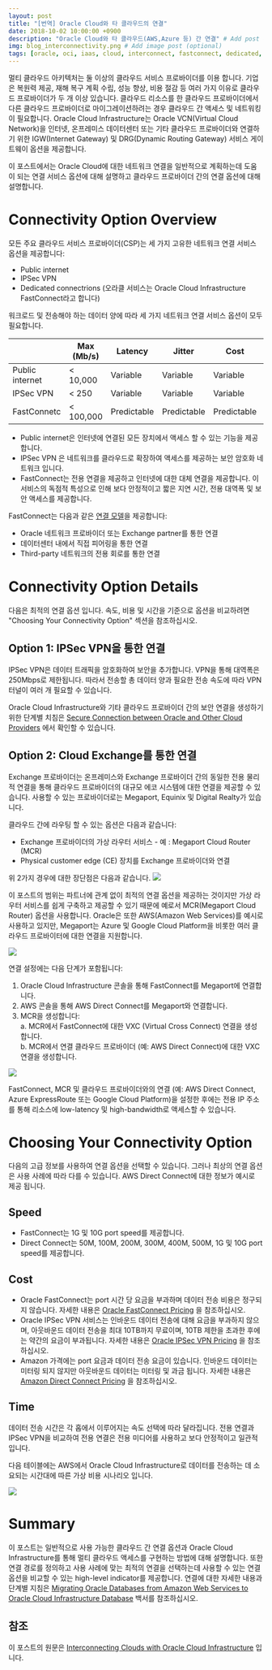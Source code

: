 ```yaml
---
layout: post
title: "[번역] Oracle Cloud와 타 클라우드의 연결"
date: 2018-10-02 10:00:00 +0900
description: "Oracle Cloud와 타 클라우드(AWS,Azure 등) 간 연결" # Add post description (optional)
img: blog_interconnectivity.png # Add image post (optional)
tags: [oracle, oci, iaas, cloud, interconnect, fastconnect, dedicated, megaport, network] # add tag
---
```


멀티 클라우드 아키텍처는 둘 이상의 클라우드 서비스 프로바이더를 이용 합니다. 기업은 복원력 제공, 재해 복구 계획 수립, 성능 향상, 비용 절감 등 여러 가지 이유로 클라우드 프로바이더가 두 개 이상 있습니다. 클라우드 리소스를 한 클라우드 프로바이더에서 다른 클라우드 프로바이더로 마이그레이션하려는 경우 클라우드 간 액세스 및 네트워킹이 필요합니다.
 Oracle Cloud Infrastructure는 Oracle VCN(Virtual Cloud Network)을 인터넷, 온프레미스 데이터센터 또는 기타 클라우드 프로바이더와 연결하기 위한 IGW(Internet Gateway) 및 DRG(Dynamic Routing Gateway) 서비스 게이트웨이 옵션을 제공합니다.  

이 포스트에서는 Oracle Cloud에 대한 네트워크 연결을 일반적으로 계획하는데 도움이 되는 연결 서비스 옵션에 대해 설명하고 클라우드 프로바이더 간의 연결 옵션에 대해 설명합니다.  


# Connectivity Option Overview

모든 주요 클라우드 서비스 프로바이더(CSP)는 세 가지 고유한 네트워크 연결 서비스 옵션을 제공합니다: 
 
 * Public internet  
 * IPSec VPN  
 * Dedicated connectrions (오라클 서비스는 Oracle Cloud Infrastructure FastConnect라고 합니다)  


워크로드 및 전송해야 하는 데이터 양에 따라 세 가지 네트워크 연결 서비스 옵션이 모두 필요합니다.  

||Max (Mb/s)|Latency|Jitter|Cost|Secure|
|---|---|---|---|---|---|
|Public internet|< 10,000|Variable|Variable|Variable|No|
|IPSec VPN|< 250|Variable|Variable|Variable|Yes|
|FastConnetc|< 100,000|Predictable|Predictable|Predictable|Yes|


* Public internet은 인터넷에 연결된 모든 장치에서 액세스 할 수 있는 기능을 제공합니다.  
* IPSec VPN 은 네트워크를 클라우드로 확장하여 액세스를 제공하는 보안 암호화 네트워크 입니다.  
* FastConnect는 전용 연결을 제공하고 인터넷에 대한 대체 연결을 제공합니다. 이 서비스의 독점적 특성으로 인해 보다 안정적이고 짧은 지연 시간, 전용 대역폭 및 보안 액세스를 제공합니다.  


FastConnect는 다음과 같은 [연결 모델](https://cloud.oracle.com/en_US/fastconnect/connectivity-models)을 제공합니다:  
* Oracle 네트워크 프로바이더 또는 Exchange partner를 통한 연결  
* 데이터센터 내에서 직접 피어링을 통한 연결  
* Third-party 네트워크의 전용 회로를 통한 연결  


# Connectivity Option Details

다음은 최적의 연결 옵션 입니다. 속도, 비용 및 시간을 기준으로 옵션을 비교하려면 "Choosing Your Connectivity Option" 섹션을 참조하십시오.  

## Option 1: IPSec VPN을 통한 연결

IPSec VPN은 데이터 트래픽을 암호화하여 보안을 추가합니다. VPN을 통해 대역폭은 250Mbps로 제한됩니다. 따라서 전송할 총 데이터 양과 필요한 전송 속도에 따라 VPN 터널이 여러 개 필요할 수 있습니다.  

Oracle Cloud Infrastructure와 기타 클라우드 프로바이더 간의 보안 연결을 생성하기 위한 단계별 치침은 [Secure Connection between Oracle and Other Cloud Providers](https://docs.cloud.oracle.com/iaas/Content/Network/Concepts/libreswan.htm?tocpath=Services%7CNetworking%7C_____14) 에서 확인할 수 있습니다.  


## Option 2: Cloud Exchange를 통한 연결

Exchange 프로바이더는 온프레미스와 Exchange 프로바이더 간의 동일한 전용 물리적 연결을 통해 클라우드 프로바이더의 대규모 에코 시스템에 대한 연결을 제공할 수 있습니다. 사용할 수 있는 프로바이더로는 Megaport, Equinix 및 Digital Realty가 있습니다.  

클라우드 간에 라우팅 할 수 있는 옵션은 다음과 같습니다:  
* Exchange 프로바이더의 가상 라우터 서비스 - 예 : Megaport Cloud Router (MCR)  
* Physical customer edge (CE) 장치를 Exchange 프로바이더와 연결

위 2가지 경우에 대한 장단점은 다음과 같습니다.
![]({{site.baseurl}}/assets/img/blog_interconnectivity4.png)

이 포스트의 범위는 파트너에 관계 없이 최적의 연결 옵션을 제공하는 것이지만 가상 라우터 서비스를 쉽게 구축하고 제공할 수 있기 때문에 예로서 MCR(Megaport Cloud Router) 옵션을 사용합니다. Oracle은 또한 AWS(Amazon Web Services)를 예시로 사용하고 있지만, Megaport는 Azure 및 Google Cloud Platform을 비롯한 여러 클라우드 프로바이터에 대한 연결을 지원합니다.

![]({{site.baseurl}}/assets/img/blog_interconnectivity_1.png)

연결 설정에는 다음 단계가 포함됩니다:

1. Oracle Cloud Infrastructure 콘솔을 통해 FastConnect를 Megaport에 연결합니다.  
2. AWS 콘솔을 통해 AWS Direct Connect를 Megaport와 연결합니다.  
3. MCR을 생성합니다:  
   a. MCR에서 FastConnect에 대한 VXC (Virtual Cross Connect) 연결을 생성합니다.  
   b. MCR에서 연결 클라우드 프로바이더 (예: AWS Direct Connect)에 대한 VXC 연결을 생성합니다.

![]({{site.baseurl}}/assets/img/blog_interconnectivity2.png)

FastConnect, MCR 및 클라우드 프로바이더와의 연결 (예: AWS Direct Connect, Azure ExpressRoute 또는 Google Cloud Platform)을 설정한 후에는 전용 IP 주소를 통해 리소스에 low-latency 및 high-bandwidth로 액세스할 수 있습니다.


# Choosing Your Connectivity Option

다음의 고급 정보를 사용하여 연결 옵션을 선택할 수 있습니다. 그러나 최상의 연결 옵션은 사용 사례에 따라 다를 수 있습니다. AWS Direct Connect에 대한 정보가 예시로 제공 됩니다.

## Speed
* FastConnect는 1G 및 10G port speed를 제공합니다.
* Direct Connect는 50M, 100M, 200M, 300M, 400M, 500M, 1G 및 10G port speed를 제공합니다.

## Cost
* Oracle FastConnect는 port 시간 당 요금을 부과하며 데이터 전송 비용은 정구되지 않습니다. 자세한 내용은 [Oracle FastConnect Pricing](https://cloud.oracle.com/en_US/fastconnect/pricing) 을 참조하십시오.  
* Oracle IPSec VPN 서비스는 인바운드 데이터 전송에 대해 요금을 부과하지 않으며, 아웃바운드 데이터 전송을 최대 10TB까지 무료이며, 10TB 제한을 초과한 후에는 약간의 요금이 부과됩니다. 자세한 내용은 [Oracle IPSec VPN Pricing](https://cloud.oracle.com/networking/pricing) 을 참조하십시오.  
* Amazon 가격에는 port 요금과 데이터 전송 요금이 있습니다. 인바운드 데이터는 미터링 되지 않지만 아웃바운드 데이터는 미터링 및 과금 됩니다. 자세한 내용은 [Amazon Direct Connect Pricing](https://aws.amazon.com/directconnect/pricing/) 을 참조하십시오.  

## Time
데이터 전송 시간은 각 홉에서 이루어지는 속도 선택에 따라 달라집니다. 전용 연결과 IPSec VPN을 비교하여 전용 연결은 전용 미디어를 사용하고 보다 안정적이고 일관적 입니다.

다음 테이블에는 AWS에서 Oracle Cloud Infrastructure로 데이터를 전송하는 데 소요되는 시간대에 따른 가상 비용 시나리오 입니다.

![]({{site.baseurl}}/assets/img/blog_interconnectivity3.png)


# Summary

이 포스트는 일반적으로 사용 가능한 클라우드 간 연결 옵션과 Oracle Cloud Infrastructure를 통해 멀티 클라우드 액세스를 구현하는 방법에 대해 설명합니다. 또한 연결 경로를 정의하고 사용 사례에 맞는 최적의 연결을 선택하는데 사용할 수 있는 연결 옵션을 비교할 수 있는 high-level indicator를 제공합니다. 연결에 대한 자세한 내용과 단계별 지침은 [Migrating Oracle Databases from Amazon Web Services to Oracle Cloud Infrastructure Database](https://cloud.oracle.com/iaas/whitepapers/database_migration_aws_to_oci_database.pdf) 백서를 참조하십시오.  


## 참조
이 포스트의 원문은 [Interconnecting Clouds with Oracle Cloud Infrastructure](https://blogs.oracle.com/cloud-infrastructure/interconnecting-clouds-with-oracle-cloud-infrastructure) 입니다.  
